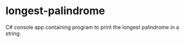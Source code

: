 # longest-palindrome
C# console app containing program to print the longest palindrome in a string.
